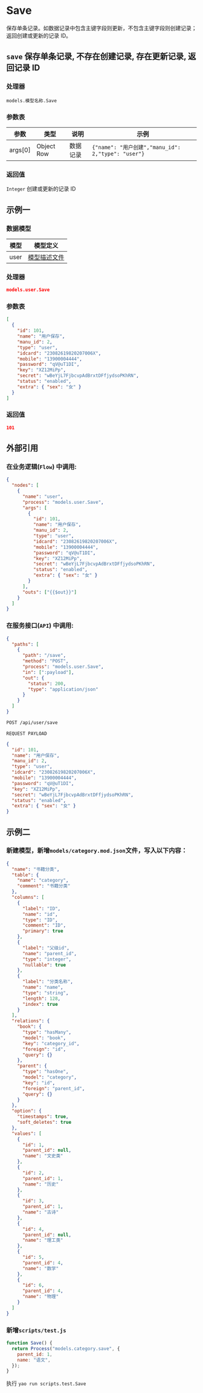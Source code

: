 # Save

保存单条记录。如数据记录中包含主键字段则更新，不包含主键字段则创建记录；返回创建或更新的记录 ID。

## `save` 保存单条记录, 不存在创建记录, 存在更新记录, 返回记录 ID

### 处理器

`models.模型名称.Save`

### 参数表

| 参数    | 类型       | 说明     | 示例                                               |
| ------- | ---------- | -------- | -------------------------------------------------- |
| args[0] | Object Row | 数据记录 | `{"name": "用户创建","manu_id": 2,"type": "user"}` |

### 返回值

`Integer` 创建或更新的记录 ID

## 示例一

### 数据模型

| 模型 | 模型定义                              |
| ---- | ------------------------------------- |
| user | [模型描述文件](../examples/user.json) |

### 处理器

```json
models.user.Save
```

### 参数表

```json
[
  {
    "id": 101,
    "name": "用户保存",
    "manu_id": 2,
    "type": "user",
    "idcard": "23082619820207006X",
    "mobile": "13900004444",
    "password": "qV@uT1DI",
    "key": "XZ12MiPp",
    "secret": "wBeYjL7FjbcvpAdBrxtDFfjydsoPKhRN",
    "status": "enabled",
    "extra": { "sex": "女" }
  }
]
```

### 返回值

```json
101
```

## 外部引用

### 在业务逻辑(`Flow`) 中调用:

```json
{
  "nodes": [
    {
      "name": "user",
      "process": "models.user.Save",
      "args": [
        {
          "id": 101,
          "name": "用户保存",
          "manu_id": 2,
          "type": "user",
          "idcard": "23082619820207006X",
          "mobile": "13900004444",
          "password": "qV@uT1DI",
          "key": "XZ12MiPp",
          "secret": "wBeYjL7FjbcvpAdBrxtDFfjydsoPKhRN",
          "status": "enabled",
          "extra": { "sex": "女" }
        }
      ],
      "outs": ["{{$out}}"]
    }
  ]
}
```

### 在服务接口(`API`) 中调用:

```json
{
  "paths": [
    {
      "path": "/save",
      "method": "POST",
      "process": "models.user.Save",
      "in": [":payload"],
      "out": {
        "status": 200,
        "type": "application/json"
      }
    }
  ]
}
```

```bash
POST /api/user/save
```

`REQUEST PAYLOAD`

```json
{
  "id": 101,
  "name": "用户保存",
  "manu_id": 2,
  "type": "user",
  "idcard": "23082619820207006X",
  "mobile": "13900004444",
  "password": "qV@uT1DI",
  "key": "XZ12MiPp",
  "secret": "wBeYjL7FjbcvpAdBrxtDFfjydsoPKhRN",
  "status": "enabled",
  "extra": { "sex": "女" }
}
```

## 示例二

### 新建模型，新增`models/category.mod.json`文件，写入以下内容：

```json
{
  "name": "书籍分类",
  "table": {
    "name": "category",
    "comment": "书籍分类"
  },
  "columns": [
    {
      "label": "ID",
      "name": "id",
      "type": "ID",
      "comment": "ID",
      "primary": true
    },
    {
      "label": "父级id",
      "name": "parent_id",
      "type": "integer",
      "nullable": true
    },
    {
      "label": "分类名称",
      "name": "name",
      "type": "string",
      "length": 128,
      "index": true
    }
  ],
  "relations": {
    "book": {
      "type": "hasMany",
      "model": "book",
      "key": "category_id",
      "foreign": "id",
      "query": {}
    },
    "parent": {
      "type": "hasOne",
      "model": "category",
      "key": "id",
      "foreign": "parent_id",
      "query": {}
    }
  },
  "option": {
    "timestamps": true,
    "soft_deletes": true
  },
  "values": [
    {
      "id": 1,
      "parent_id": null,
      "name": "文史类"
    },
    {
      "id": 2,
      "parent_id": 1,
      "name": "历史"
    },
    {
      "id": 3,
      "parent_id": 1,
      "name": "古诗"
    },
    {
      "id": 4,
      "parent_id": null,
      "name": "理工类"
    },
    {
      "id": 5,
      "parent_id": 4,
      "name": "数学"
    },
    {
      "id": 6,
      "parent_id": 4,
      "name": "物理"
    }
  ]
}
```

### 新增`scripts/test.js`

```javascript
function Save() {
  return Process("models.category.save", {
    parent_id: 1,
    name: "语文",
  });
}
```

执行 `yao run scripts.test.Save`
